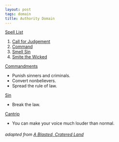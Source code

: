 ```yaml
---
layout: post
tags: domain
title: Authority Domain
---
```


<ins>Spell List</ins>
1. [Call for Judgement](/2020/11/12/call-for-judgement)
1. [Command](/2020/11/13/command)
1. [Smell Sin](/2020/11/12/smell-sin)
1. [Smite the Wicked](/2020/11/13/smite-the-wicked)

<ins>Commandments</ins>
- Punish sinners and criminals. 
- Convert nonbelievers.
- Spread the rule of law.

<ins>Sin</ins>
- Break the law.

<ins>Cantrip</ins>
- You can make your voice much louder than normal.

###### adapted from [A Blasted, Cratered Land](https://crateredland.blogspot.com/2019/02/cleric-domains-vol-3.html)
